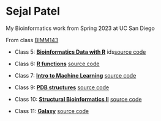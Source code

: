 # Sejal Patel
My Bioinformatics work from Spring 2023 at UC San Diego

From class [BIMM143](https://bioboot.github.io/bimm143_S23/)

- Class 5: [**Bioinformatics Data with R**](https://github.com/sejalpatel529/bimm143/blob/main/Class%208/Class%208.pdf) ids[source code](https://github.com/sejalpatel529/bimm143/blob/main/class05/Class5.qmd)

- Class 6: [**R functions**](https://github.com/sejalpatel529/bimm143/blob/main/Class%208/Class%208.pdf) [source code](https://github.com/sejalpatel529/bimm143/blob/main/Class%2013/class12.qmd)

- Class 7: [**Intro to Machine Learning**](https://github.com/sejalpatel529/bimm143/blob/main/Class%208/Class%208.pdf) [source code](https://github.com/sejalpatel529/bimm143/blob/main/Class9/Class9.qmd)

- Class 9: [**PDB structures**](https://github.com/sejalpatel529/bimm143/blob/main/Class%208/Class%208.pdf) [source code](https://github.com/sejalpatel529/bimm143/blob/main/Class9/Class9.qmd)

- Class 10: [**Structural Bioinformatics II**](https://github.com/sejalpatel529/bimm143/blob/main/Class%208/Class%208.pdf) [source code](https://github.com/sejalpatel529/bimm143/blob/main/Class%2010/Class10.qmd)

- Class 11: [**Galaxy**](https://github.com/sejalpatel529/bimm143/blob/main/Class%208/Class%208.pdf) [source code](https://github.com/sejalpatel529/bimm143/blob/main/Class%2011/class11.qmd)





